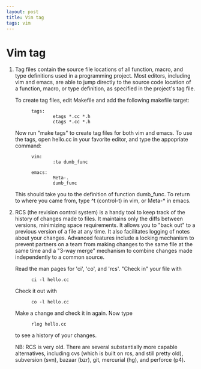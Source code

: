 ```yaml
---
layout: post
title: Vim tag
tags: vim
---
```

# Vim tag
1. Tag files contain the source file locations of all function,
      macro, and type definitions used in a programming project.  Most
      editors, including vim and emacs, are able to jump directly to the
      source code location of a function, macro, or type definition, as
      specified in the project's tag file.

      To create tag files, edit Makefile and add the following makefile
      target:

             tags:
                     etags *.cc *.h
                     ctags *.cc *.h

      Now run "make tags" to create tag files for both vim and emacs.
      To use the tags, open hello.cc in your favorite editor, and type
      the appopriate command:

             vim:
                     :ta dumb_func

             emacs:
                     Meta-.
                     dumb_func

      This should take you to the definition of function dumb_func.
      To return to where you came from, type ^t (control-t) in vim, or
      Meta-* in emacs.

2. RCS (the revision control system) is a handy tool to keep track of the
      history of changes made to files.  It maintains only the diffs between
      versions, minimizing space requirements.  It allows you to "back out" to
      a previous version of a file at any time.  It also facilitates logging
      of notes about your changes.  Advanced features include a locking
      mechanism to prevent partners on a team from making changes to the same
      file at the same time and a "3-way merge" mechanism to combine changes
      made independently to a common source.

      Read the man pages for 'ci', 'co', and 'rcs'.
      "Check in" your file with

             ci -l hello.cc

      Check it out with

             co -l hello.cc

      Make a change and check it in again.  Now type

             rlog hello.cc

      to see a history of your changes.

      NB: RCS is very old.  There are several substantially more capable
      alternatives, including cvs (which is built on rcs, and still
      pretty old), subversion (svn), bazaar (bzr), git, mercurial (hg),
      and perforce (p4).